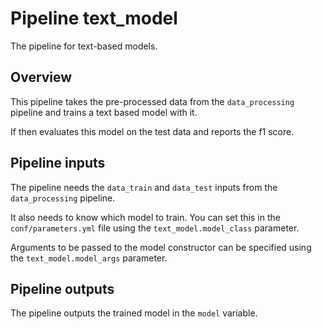 # Pipeline text_model

The pipeline for text-based models.

## Overview

This pipeline takes the pre-processed data from the `data_processing` pipeline
and trains a text based model with it.

If then evaluates this model on the test data and reports the f1 score.

## Pipeline inputs

The pipeline needs the `data_train` and `data_test` inputs from the
`data_processing` pipeline.

It also needs to know which model to train. You can set this in the
`conf/parameters.yml` file using the `text_model.model_class` parameter.

Arguments to be passed to the model constructor can be specified using the
`text_model.model_args` parameter.
## Pipeline outputs

The pipeline outputs the trained model in the `model` variable.
